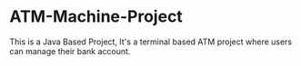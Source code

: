 # ATM-Machine-Project
This is a Java Based Project, 
It's a terminal based ATM project where users can manage their bank account.
